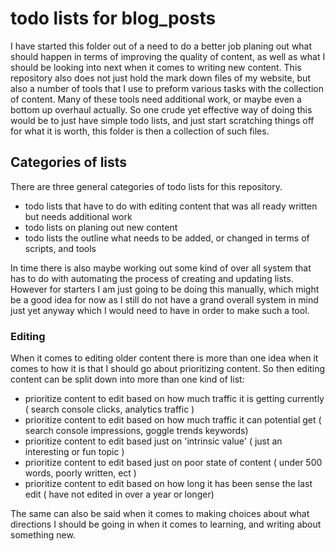 # todo lists for blog_posts

I have started this folder out of a need to do a better job planing out what should happen in terms of improving the quality of content, as well as what I should be looking into next when it comes to writing new content. This repository also does not just hold the mark down files of my website, but also a number of tools that I use to preform various tasks with the collection of content. Many of these tools need additional work, or maybe even a bottom up overhaul actually. So one crude yet effective way of doing this would be to just have simple todo lists, and just start scratching things off for what it is worth, this folder is then a collection of such files.

## Categories of lists

There are three general categories of todo lists for this repository.

* todo lists that have to do with editing content that was all ready written but needs additional work
* todo lists on planing out new content
* todo lists the outline what needs to be added, or changed in terms of scripts, and tools

In time there is also maybe working out some kind of over all system that has to do with automating the process of creating and updating lists. However for starters I am just going to be doing this manually, which might be a good idea for now as I still do not have a grand overall system in mind just yet anyway which I would need to have in order to make such a tool.

### Editing

When it comes to editing older content there is more than one idea when it comes to how it is that I should go about prioritizing content. So then editing content can be split down into more than one kind of list:

* prioritize content to edit based on how much traffic it is getting currently ( search console clicks, analytics traffic )
* prioritize content to edit based on how much traffic it can potential get ( search console impressions, goggle trends keywords)
* prioritize content to edit based just on 'intrinsic value' ( just an interesting or fun topic )
* prioritize content to edit based just on poor state of content ( under 500 words, poorly written, ect )
* prioritize content to edit based on how long it has been sense the last edit ( have not edited in over a year or longer)

The same can also be said when it comes to making choices about what directions I should be going in when it comes to learning, and writing about something new.
